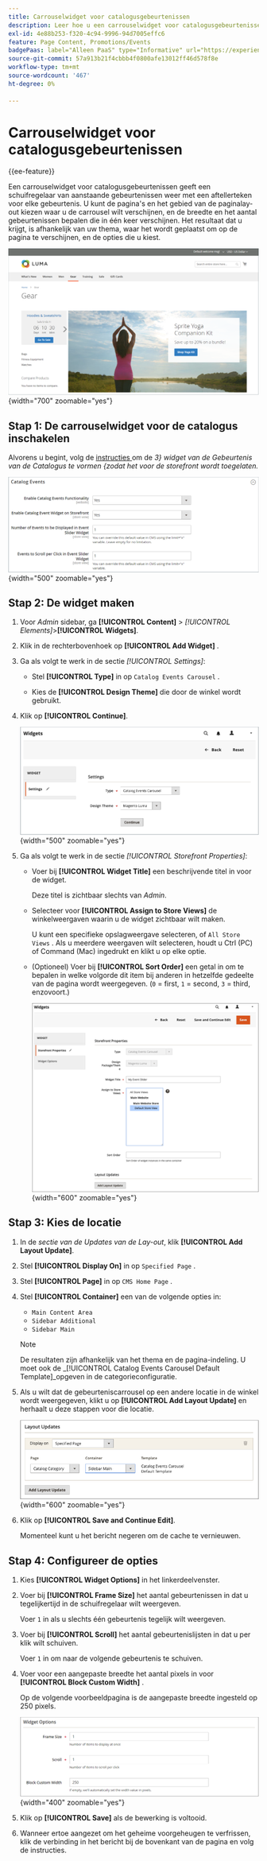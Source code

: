 ```yaml
---
title: Carrouselwidget voor catalogusgebeurtenissen
description: Leer hoe u een carrouselwidget voor catalogusgebeurtenissen kunt gebruiken om een schuifregelaar voor aanstaande gebeurtenissen op een pagina weer te geven.
exl-id: 4e88b253-f320-4c94-9996-94d7005effc6
feature: Page Content, Promotions/Events
badgePaas: label="Alleen PaaS" type="Informative" url="https://experienceleague.adobe.com/en/docs/commerce/user-guides/product-solutions" tooltip="Is alleen van toepassing op Adobe Commerce op Cloud-projecten (door Adobe beheerde PaaS-infrastructuur) en op projecten in het veld."
source-git-commit: 57a913b21f4cbbb4f0800afe13012ff46d578f8e
workflow-type: tm+mt
source-wordcount: '467'
ht-degree: 0%

---
```


# Carrouselwidget voor catalogusgebeurtenissen

{{ee-feature}}

Een carrouselwidget voor catalogusgebeurtenissen geeft een schuifregelaar van aanstaande gebeurtenissen weer met een aftellerteken voor elke gebeurtenis. U kunt de pagina&#39;s en het gebied van de paginalay-out kiezen waar u de carrousel wilt verschijnen, en de breedte en het aantal gebeurtenissen bepalen die in één keer verschijnen. Het resultaat dat u krijgt, is afhankelijk van uw thema, waar het wordt geplaatst om op de pagina te verschijnen, en de opties die u kiest.

![ de carrousel van de Gebeurtenis in linkerzijbalk ](./assets/storefront-event-carousel-sidebar-gear.png){width="700" zoomable="yes"}

## Stap 1: De carrouselwidget voor de catalogus inschakelen

Alvorens u begint, volg de [ instructies ](../merchandising-promotions/event-configure.md) om de _3} widget van de Gebeurtenis van de Catalogus te vormen {zodat het voor de storefront wordt toegelaten._

![ de gebeurtenisconfiguratie van de Catalogus ](./assets/config-catalog-catalog-events-1.png){width="500" zoomable="yes"}

## Stap 2: De widget maken

1. Voor _Admin_ sidebar, ga **[!UICONTROL Content]** > _[!UICONTROL Elements]_>**[!UICONTROL Widgets]**.

1. Klik in de rechterbovenhoek op **[!UICONTROL Add Widget]** .

1. Ga als volgt te werk in de sectie _[!UICONTROL Settings]_:

   - Stel **[!UICONTROL Type]** in op `Catalog Events Carousel` .

   - Kies de **[!UICONTROL Design Theme]** die door de winkel wordt gebruikt.

1. Klik op **[!UICONTROL Continue]**.

   ![ montages van Widget voor een gebeurteniscarrousel ](./assets/widget-event-carousel-settings.png){width="500" zoomable="yes"}

1. Ga als volgt te werk in de sectie _[!UICONTROL Storefront Properties]_:

   - Voer bij **[!UICONTROL Widget Title]** een beschrijvende titel in voor de widget.

     Deze titel is zichtbaar slechts van _Admin_.

   - Selecteer voor **[!UICONTROL Assign to Store Views]** de winkelweergaven waarin u de widget zichtbaar wilt maken.

     U kunt een specifieke opslagweergave selecteren, of `All Store Views` . Als u meerdere weergaven wilt selecteren, houdt u Ctrl (PC) of Command (Mac) ingedrukt en klikt u op elke optie.

   - (Optioneel) Voer bij **[!UICONTROL Sort Order]** een getal in om te bepalen in welke volgorde dit item bij anderen in hetzelfde gedeelte van de pagina wordt weergegeven. (`0` = first, `1` = second, `3` = third, enzovoort.)

     ![ de storefront eigenschappen van Widget ](./assets/widget-event-carousel-storefront-properties.png){width="600" zoomable="yes"}

## Stap 3: Kies de locatie

1. In de _sectie van de Updates van de Lay-out_, klik **[!UICONTROL Add Layout Update]**.

1. Stel **[!UICONTROL Display On]** in op `Specified Page` .

1. Stel **[!UICONTROL Page]** in op `CMS Home Page` .

1. Stel **[!UICONTROL Container]** een van de volgende opties in:

   - `Main Content Area`
   - `Sidebar Additional`
   - `Sidebar Main`

   >[!NOTE]
   >
   >De resultaten zijn afhankelijk van het thema en de pagina-indeling. U moet ook de _[!UICONTROL Catalog Events Carousel Default Template]_opgeven in de categorieconfiguratie.

1. Als u wilt dat de gebeurteniscarrousel op een andere locatie in de winkel wordt weergegeven, klikt u op **[!UICONTROL Add Layout Update]** en herhaalt u deze stappen voor die locatie.

   ![ de updates van de Lay-out ](./assets/widget-event-carousel-layout-updates-catalog-category-sidebar.png){width="600" zoomable="yes"}

1. Klik op **[!UICONTROL Save and Continue Edit]**.

   Momenteel kunt u het bericht negeren om de cache te vernieuwen.

## Stap 4: Configureer de opties

1. Kies **[!UICONTROL Widget Options]** in het linkerdeelvenster.

1. Voer bij **[!UICONTROL Frame Size]** het aantal gebeurtenissen in dat u tegelijkertijd in de schuifregelaar wilt weergeven.

   Voer `1` in als u slechts één gebeurtenis tegelijk wilt weergeven.

1. Voer bij **[!UICONTROL Scroll]** het aantal gebeurtenislijsten in dat u per klik wilt schuiven.

   Voer `1` in om naar de volgende gebeurtenis te schuiven.

1. Voer voor een aangepaste breedte het aantal pixels in voor **[!UICONTROL Block Custom Width]** .

   Op de volgende voorbeeldpagina is de aangepaste breedte ingesteld op 250 pixels.

   ![ de opties van de breedte van de Douane widget ](./assets/widget-options-custom-width.png){width="400" zoomable="yes"}

1. Klik op **[!UICONTROL Save]** als de bewerking is voltooid.

1. Wanneer ertoe aangezet om het geheime voorgeheugen te verfrissen, klik de verbinding in het bericht bij de bovenkant van de pagina en volg de instructies.

